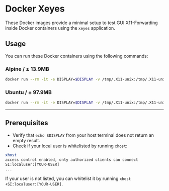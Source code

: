 # Docker Xeyes

These Docker images provide a minimal setup to test GUI X11-Forwarding inside Docker containers using the `xeyes` application.

## Usage

You can run these Docker containers using the following commands:

### Alpine / ± 13.9MB

```bash
docker run --rm -it -e DISPLAY=$DISPLAY -v /tmp/.X11-unix:/tmp/.X11-unix ferri/xeyes:alpine
```

### Ubuntu / ± 97.9MB

```bash
docker run --rm -it -e DISPLAY=$DISPLAY -v /tmp/.X11-unix:/tmp/.X11-unix ferri/xeyes:ubuntu
```

---

## Prerequisites

- Verify that `echo $DISPLAY` from your host terminal does not return an empty result.
- Check if your local user is whitelisted by running `xhost`:

```bash
xhost
access control enabled, only authorized clients can connect
SI:localuser:[YOUR-USER]
...
```

If your user is not listed, you can whitelist it by running `xhost +SI:localuser:[YOUR-USER]`.
